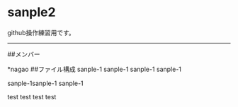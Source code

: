 # sanple2
github操作練習用です。

---
##メンバー

*nagao
##ファイル構成
sanple-1
sanple-1
sanple-1
sanple-1

sanple-1sanple-1
sanple-1

test
test 
test 
test
